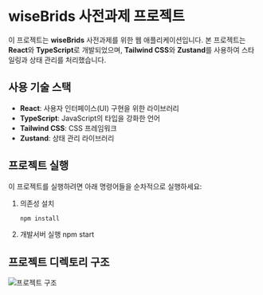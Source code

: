 # wiseBrids 사전과제 프로젝트

이 프로젝트는 **wiseBrids** 사전과제를 위한 웹 애플리케이션입니다. 본 프로젝트는 **React**와 **TypeScript**로 개발되었으며, **Tailwind CSS**와 **Zustand**를 사용하여 스타일링과 상태 관리를 처리했습니다.

## 사용 기술 스택

- **React**: 사용자 인터페이스(UI) 구현을 위한 라이브러리
- **TypeScript**: JavaScript의 타입을 강화한 언어
- **Tailwind CSS**: CSS 프레임워크
- **Zustand**: 상태 관리 라이브러리

## 프로젝트 실행

이 프로젝트를 실행하려면 아래 명령어들을 순차적으로 실행하세요:

1. 의존성 설치
   ```bash
   npm install
2. 개발서버 실행
   npm start

## 프로젝트 디렉토리 구조

![프로젝트 구조](./public/directory.png)


